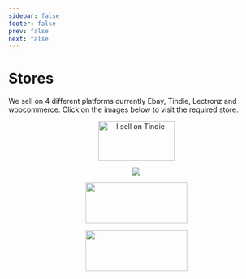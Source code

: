 ```yaml
---
sidebar: false
footer: false
prev: false
next: false
---
```


# Stores

We sell on 4 different platforms currently Ebay, Tindie, Lectronz and woocommerce.  Click on the images below to visit the required store.

<p align="center" width="100%">
    <a href="https://www.tindie.com/stores/plop211/?ref=offsite_badges&utm_source=sellers_plop211&utm_medium=badges&utm_campaign=badge_medium"><img src="https://d2ss6ovg47m0r5.cloudfront.net/badges/tindie-mediums.png" alt="I sell on Tindie" width="150" height="78"></a>
</p>

<p align="center" width="100%">
    <a href="https://lectronz.com/stores/eplop" alt="Buy it on Lectronz"><img src="https://lectronz.com/static/badges/buy-it-on-lectronz-medium.png" /></a>
</p>

<p align="center" width="100%">
    <a href="https://www.ebay.co.uk/usr/plop999" alt="Buy it on Ebay"><img src="/EBay_logo.png" style="width:200px;height:80px;"/></a>
</p>

<p align="center" width="100%">
    <a href="https://store.eplop.co.uk" alt="Buy it on woocommerce"><img src="https://cdn.shopify.com/shopifycloud/brochure/assets/brand-assets/shopify-logo-inverted-primary-logo-bdc6ddd67862d9bb1f8c559e1bb50dd233112ac57b29cac2edcf17ed2e1fe6fa.svg" style="width:200px;height:80px;"/></a>
</p>